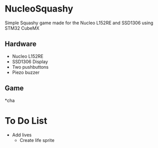 # NucleoSquashy

Simple Squashy game made for the Nucleo L152RE and SSD1306 using STM32 CubeMX

## Hardware

* Nucleo L152RE
* SSD1306 Display
* Two pushbuttons
* Piezo buzzer

## Game
*cha

# To Do List

* Add lives
  - Create life sprite
